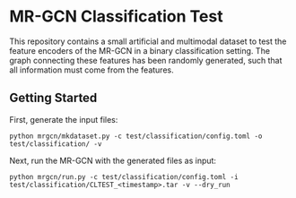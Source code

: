 # MR-GCN Classification Test

This repository contains a small artificial and multimodal dataset to test the feature encoders of the MR-GCN in a binary classification setting. The graph connecting these features has been randomly generated, such that all information must come from the features.

## Getting Started

First, generate the input files:

    python mrgcn/mkdataset.py -c test/classification/config.toml -o test/classification/ -v

Next, run the MR-GCN with the generated files as input:

    python mrgcn/run.py -c test/classification/config.toml -i test/classification/CLTEST_<timestamp>.tar -v --dry_run
